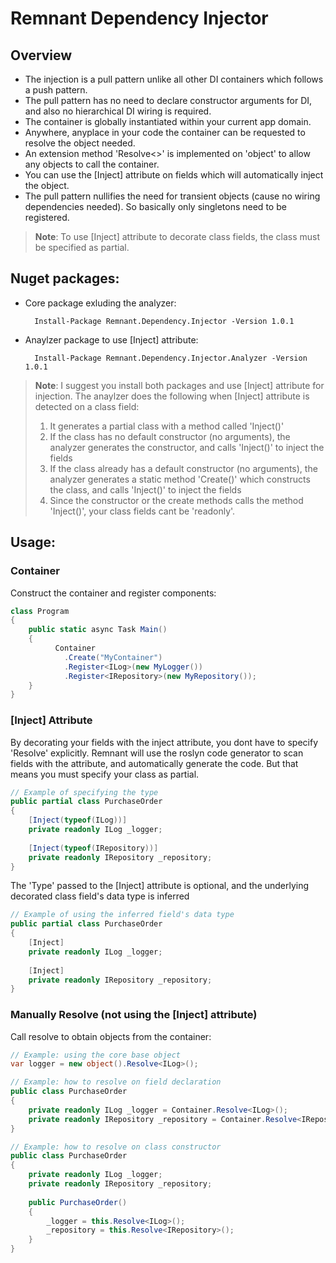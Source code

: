 # Remnant Dependency Injector

## Overview

- The injection is a pull pattern unlike all other DI containers which follows a push pattern.
- The pull pattern has no need to declare constructor arguments for DI, and also no hierarchical DI wiring is required.
- The container is globally instantiated within your current app domain.
- Anywhere, anyplace in your code the container can be requested to resolve the object needed.
- An extension method 'Resolve<<TType>>' is implemented on 'object' to allow any objects to call the container. 
- You can use the [Inject] attribute on fields which will automatically inject the object.
- The pull pattern nullifies the need for transient objects (cause no wiring dependencies needed). So basically only singletons need to be registered.

> **Note**: To use [Inject] attribute to decorate class fields, the class must be specified as partial.

## Nuget packages:

- Core package exluding the analyzer: 

        Install-Package Remnant.Dependency.Injector -Version 1.0.1

- Anaylzer package to use [Inject] attribute: 

        Install-Package Remnant.Dependency.Injector.Analyzer -Version 1.0.1

> **Note**: I suggest you install both packages and use [Inject] attribute for injection.
> The anaylzer does the following when [Inject] attribute is detected on a class field:
> 1. It generates a partial class with a method called 'Inject()'
> 2. If the class has no default constructor (no arguments), the analyzer generates the constructor, and calls 'Inject()' to inject the fields
> 3. If the class already has a default constructor (no arguments), the analyzer generates a static method 'Create()' which constructs the class, and calls 'Inject()' to inject the fields
> 4. Since the constructor or the create methods calls the method 'Inject()', your class fields cant be 'readonly'.
        

## Usage:

### Container

Construct the container and register components:

```csharp
class Program
{
    public static async Task Main()
    {
          Container
            .Create("MyContainer")
            .Register<ILog>(new MyLogger())
            .Register<IRepository>(new MyRepository());
    }
}
```

### [Inject] Attribute

By decorating your fields with the inject attribute, you dont have to specify 'Resolve' explicitly.
Remnant will use the roslyn code generator to scan fields with the attribute, and automatically generate the code.
But that means you must specify your class as partial.


```csharp
// Example of specifying the type
public partial class PurchaseOrder
{
    [Inject(typeof(ILog))]
    private readonly ILog _logger;
    
    [Inject(typeof(IRepository))] 
    private readonly IRepository _repository;
}
```

The 'Type' passed to the [Inject] attribute is optional, and the underlying decorated class field's data type is inferred

```csharp
// Example of using the inferred field's data type
public partial class PurchaseOrder
{
    [Inject]
    private readonly ILog _logger;
    
    [Inject] 
    private readonly IRepository _repository;
}
```

### Manually Resolve (not using the [Inject] attribute)

Call resolve to obtain objects from the container:

```csharp
// Example: using the core base object
var logger = new object().Resolve<ILog>();
```


```csharp
// Example: how to resolve on field declaration
public class PurchaseOrder
{
    private readonly ILog _logger = Container.Resolve<ILog>();
    private readonly IRepository _repository = Container.Resolve<IRepository>();
}
```

```csharp
// Example: how to resolve on class constructor
public class PurchaseOrder
{
    private readonly ILog _logger;
    private readonly IRepository _repository;
    
    public PurchaseOrder()
    {
        _logger = this.Resolve<ILog>();
        _repository = this.Resolve<IRepository>();
    }
}
```


